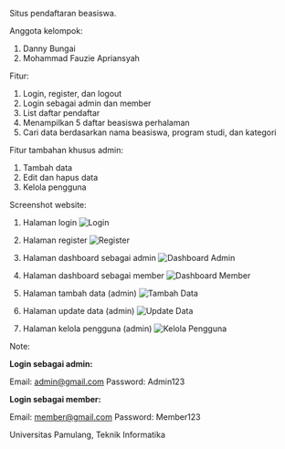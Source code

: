 Situs pendaftaran beasiswa.

Anggota kelompok:
1. Danny Bungai
2. Mohammad Fauzie Apriansyah

Fitur:
1. Login, register, dan logout
2. Login sebagai admin dan member
3. List daftar pendaftar
4. Menampilkan 5 daftar beasiswa perhalaman
5. Cari data berdasarkan nama beasiswa, program studi, dan kategori

Fitur tambahan khusus admin:
1. Tambah data
2. Edit dan hapus data
3. Kelola pengguna

Screenshot website:
1. Halaman login
   ![Login](https://github.com/user-attachments/assets/628a7283-5ec8-4668-844c-67b4d5402a5c)

2. Halaman register
   ![Register](https://github.com/user-attachments/assets/70c01d84-0ecb-4eca-87c0-d6be1c202af4)

3. Halaman dashboard sebagai admin
   ![Dashboard Admin](https://github.com/user-attachments/assets/d4abe6b7-7af5-4955-a30f-cbd697392684)

4. Halaman dashboard sebagai member
   ![Dashboard Member](https://github.com/user-attachments/assets/e54d6285-979e-4e48-a341-91760e6c4da1)

5. Halaman tambah data (admin)
   ![Tambah Data](https://github.com/user-attachments/assets/7dee0a49-cadf-4a1c-a0e1-2c6cdff9ad29)

6. Halaman update data (admin)
   ![Update Data](https://github.com/user-attachments/assets/6471f4b0-cf7f-4cc7-8a26-6374c5803370)

7. Halaman kelola pengguna (admin)
   ![Kelola Pengguna](https://github.com/user-attachments/assets/bdd59d37-d862-4f94-b221-02faf8dccdbf)

Note:

**Login sebagai admin:**

Email: admin@gmail.com
Password: Admin123

**Login sebagai member:**

Email: member@gmail.com
Password: Member123

Universitas Pamulang, Teknik Informatika
